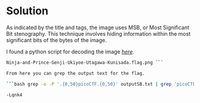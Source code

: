# Solution

As indicated by the title and tags, the image uses MSB, or Most Significant Bit
stenography. This technique involves hiding information within the most
significant bits of the bytes of the image.

I found a python script for decoding the image
*[here](https://github.com/Pulho/sigBits/tree/master)*.

```bash python sigBits.py -t=MSB
Ninja-and-Prince-Genji-Ukiyoe-Utagawa-Kunisada.flag.png ```

From here you can grep the output text for the flag.

```bash grep -o -P '.{0,50}picoCTF.{0,50}' outputSB.txt | grep 'picoCTF' ```

-Lqnk4
